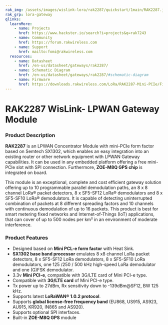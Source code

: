 ```yaml
---
rak_img: /assets/images/wislink-lora/rak2287/quickstart/1main/RAK2287.jpg
rak_grp: lora-gateway
qlinks:
  learnMore:
    - name: Projects
      href: https://www.hackster.io/search?i=projects&q=rak7243
    - name: Community
      href: https://forum.rakwireless.com
    - name: Support
      href: mailto:fomi@rakwireless.com
  resources:
    - name: Datasheet
      href: /en-us/datasheet/gateways/rak2287/
    - name: Schematic Diagram
      href: /en-us/datasheet/gateways/rak2287/#schematic-diagram
    - name: Firmware
      href: https://downloads.rakwireless.com/LoRa/RAK2287-Mini-PCIe/Firmware/
---
```


# RAK2287 WisLink- LPWAN Gateway Module

<rk-img
  src="/assets/images/wislink-lora/rak2287/datasheet/overview/aprgtyyf6arxkxu7rjyl.jpg"
  width="50%"
  caption="RAK2287 WisLink- LPWAN Gateway Module"
/>

### Product Description

**RAK2287** is an LPWAN Concentrator Module with mini-PCIe form factor based on Semtech SX1302, which enables an easy integration into an existing router or other network equipment with LPWAN Gateway capabilities. It can be used in any embedded platform offering a free mini-PCIe slot with SPI connection. Furthermore, **ZOE-M8Q GPS chip** is integrated on board.

This module is an exceptional, complete and cost efficient gateway solution offering up to 10 programmable parallel demodulation paths, an 8 x 8 channel LoRa® packet detectors, 8 x SF5-SF12 LoRa® demodulators and 8 x SF5-SF10 LoRa® demodulators. It is capable of detecting uninterrupted combination of packets at 8 different spreading factors and 10 channels with continuous demodulation of up to 16 packets. This product is best for smart metering fixed networks and Internet-of-Things (IoT) applications, that can cover of up to 500 nodes per km² in an environment of moderate interference.

<rk-btn
  src="../quickstart/"
  label="Get Started with RAK2287 WisLink- LPWAN Gateway Module"
/>

<rk-quick-links :params="$frontmatter.qlinks" />

### Product Features

- Designed based on **Mini PCL-e form factor** with Heat Sink.
- **SX1302 base band processor** emulates 8 x8 channel LoRa packet detectors, 8 x SF5-SF12 LoRa demodulators, 8 x SF5-SF10 LoRa demodulators, one 125 /250 / 500 kHz high-speed LoRa demodulator and one (G)FSK demodulator.
- 3.3v **Mini PCI-e**, compatible with 3G/LTE card of Mini PCI-e type.
- Compatible with **3G/LTE card** of Mini PCI-e type.
- Tx power up to 27dBm, Rx sensitivity down to -139dBm@SF12, BW 125 kHz.
- Supports latest **LoRaWAN® 1.0.2 protocol**.
- Supports **global license-free frequency band** (EU868, US915, AS923, AU915, KR920, IN865 and AS920).
- Supports optional SPI interfaces.
- Built-in **ZOE-M8Q GPS** module

<rk-btn
  src="https://store.rakwireless.com/products/rak2287-lpwan-gateway-concentrator-module/"
  label="Buy a RAK2287 LPWAN Concentrator Module"
  _blank
/>
